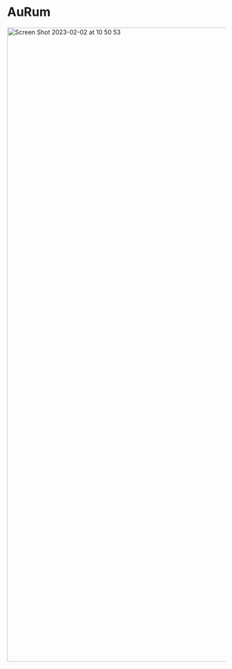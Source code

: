 # AuRum
<img width="1465" alt="Screen Shot 2023-02-02 at 10 50 53" src="https://user-images.githubusercontent.com/82292818/216421826-0a80442c-1a7f-4046-9ea1-553adba37058.png">
